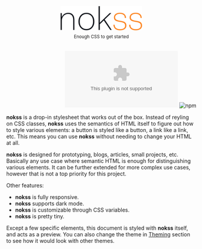 <section>

<br><br><br><br>

<div align="center">
  <picture>
    <source srcset="./assets/logo-dark.svg" media="(prefers-color-scheme: dark)">
    <img alt="logo" src="./assets/logo-light.svg" height="64px">
  </picture>
  <br>
  <sub>Enough CSS to get started</sub>
</div>

<br>

<div align="right">

  ![minzip size](https://img.shields.io/github/size/loreanvictor/nokss/nokss.css.gz?branch=gh-pages&color=black&label=%20&style=flat-square)
  ![npm](https://img.shields.io/npm/v/nokss?label=%20&style=flat-square)
  
</div>

**nokss** is a drop-in stylesheet that works out of the box. Instead of reyling on CSS classes, **nokss** uses the semantics of HTML itself to figure out how to style various elements: a button is styled like a button, a link like a link, etc. This means you can use **nokss** without needing to change your HTML at all.

**nokss** is designed for prototyping, blogs, articles, small projects, etc. Basically any use case where semantic HTML is enough for distinguishing various elements. It can be further extended for more complex use cases, however that is not a top priority for this project.

Other features:

- **nokss** is fully responsive.
- **nokss** supports dark mode.
- **nokss** is customizable through CSS variables.
- **nokss** is pretty tiny.

Except a few specific elements, this document is styled with **nokss** itself, and acts as a preview. You can also change the theme in [Theming](#theming) section to see how it would look with other themes.

</section>
